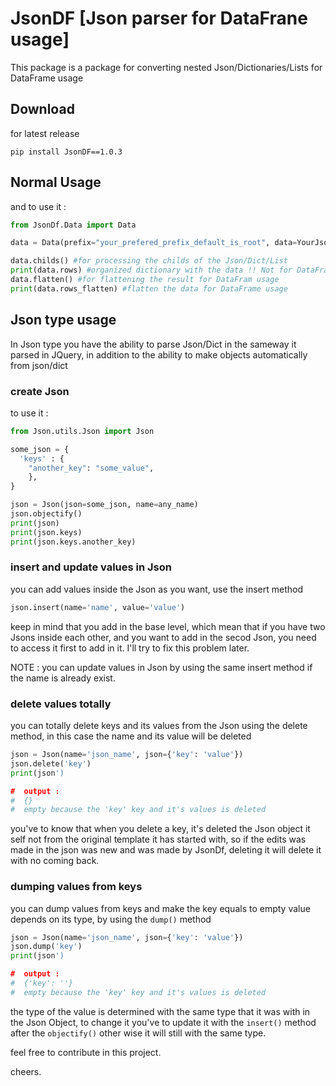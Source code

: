 # JsonDF [Json parser for DataFrane usage]

This package is a package for converting nested Json/Dictionaries/Lists for DataFrame usage

## Download

for latest release
```
pip install JsonDF==1.0.3
```
## Normal Usage

and to use it : 

```python
from JsonDf.Data import Data

data = Data(prefix="your_prefered_prefix_default_is_root", data=YourJson)

data.childs() #for processing the childs of the Json/Dict/List
print(data.rows) #organized dictionary with the data !! Not for DataFrame usage
data.flatten() #for flattening the result for DataFram usage
print(data.rows_flatten) #flatten the data for DataFrame usage
```

## Json type usage

In Json type you have the ability to parse Json/Dict in the sameway it parsed in JQuery, in addition to the ability to make objects automatically from json/dict

### create Json

to use it : 

```python
from Json.utils.Json import Json

some_json = {
  'keys' : {
    "another_key": "some_value",  
    },
}

json = Json(json=some_json, name=any_name)
json.objectify()
print(json)
print(json.keys)
print(json.keys.another_key)
```

### insert and update values in Json

you can add values inside the Json as you want,
use the insert method

```python
json.insert(name='name', value='value')
```

keep in mind that you add in the base level,
which mean that if you have two Jsons inside each other, and you want to add in the secod Json,
you need to access it first to add in it.
I'll try to fix this problem later.

NOTE : you can update values in Json by using the same insert method if the name is already exist.

### delete values totally

you can totally delete keys and its values from the Json using the delete method, in this case the name and its value
will be deleted

```python
json = Json(name='json_name', json={'key': 'value'})
json.delete('key')
print(json')

#  output :
#  {}
#  empty because the 'key' key and it's values is deleted
```
you've to know that when you delete a key, it's deleted the Json object it self not from the original template it has started with,
so if the edits was made in the json was new and was made by JsonDf, deleting it will delete it with no coming back.

### dumping values from keys

you can dump values from keys and make the key equals to empty value depends on its type, by using the `dump()` method

```python
json = Json(name='json_name', json={'key': 'value'})
json.dump('key')
print(json')

#  output :
#  {'key': ''}
#  empty because the 'key' key and it's values is deleted
```
the type of the value is determined with the same type that it was with in the Json Object, to change it you've to update it
with the `insert()` method after the `objectify()` other wise it will still with the same type.

feel free to contribute in this project.

cheers.
